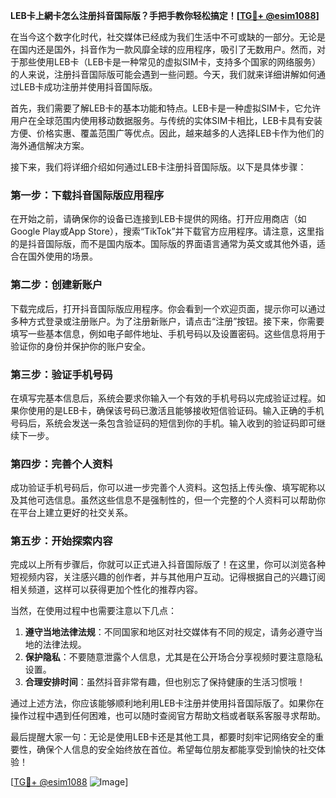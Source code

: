 **LEB卡上網卡怎么注册抖音国际版？手把手教你轻松搞定！[[TG💪+ @esim1088](https://t.me/s/esim1088)]**

在当今这个数字化时代，社交媒体已经成为我们生活中不可或缺的一部分。无论是在国内还是国外，抖音作为一款风靡全球的应用程序，吸引了无数用户。然而，对于那些使用LEB卡（LEB卡是一种常见的虚拟SIM卡，支持多个国家的网络服务）的人来说，注册抖音国际版可能会遇到一些问题。今天，我们就来详细讲解如何通过LEB卡成功注册并使用抖音国际版。

首先，我们需要了解LEB卡的基本功能和特点。LEB卡是一种虚拟SIM卡，它允许用户在全球范围内使用移动数据服务。与传统的实体SIM卡相比，LEB卡具有安装方便、价格实惠、覆盖范围广等优点。因此，越来越多的人选择LEB卡作为他们的海外通信解决方案。

接下来，我们将详细介绍如何通过LEB卡注册抖音国际版。以下是具体步骤：

### 第一步：下载抖音国际版应用程序

在开始之前，请确保你的设备已连接到LEB卡提供的网络。打开应用商店（如Google Play或App Store），搜索“TikTok”并下载官方应用程序。请注意，这里指的是抖音国际版，而不是国内版本。国际版的界面语言通常为英文或其他外语，适合在国外使用的场景。

### 第二步：创建新账户

下载完成后，打开抖音国际版应用程序。你会看到一个欢迎页面，提示你可以通过多种方式登录或注册账户。为了注册新账户，请点击“注册”按钮。接下来，你需要填写一些基本信息，例如电子邮件地址、手机号码以及设置密码。这些信息将用于验证你的身份并保护你的账户安全。

### 第三步：验证手机号码

在填写完基本信息后，系统会要求你输入一个有效的手机号码以完成验证过程。如果你使用的是LEB卡，确保该号码已激活且能够接收短信验证码。输入正确的手机号码后，系统会发送一条包含验证码的短信到你的手机。输入收到的验证码即可继续下一步。

### 第四步：完善个人资料

成功验证手机号码后，你可以进一步完善个人资料。这包括上传头像、填写昵称以及其他可选信息。虽然这些信息不是强制性的，但一个完整的个人资料可以帮助你在平台上建立更好的社交关系。

### 第五步：开始探索内容

完成以上所有步骤后，你就可以正式进入抖音国际版了！在这里，你可以浏览各种短视频内容，关注感兴趣的创作者，并与其他用户互动。记得根据自己的兴趣订阅相关频道，这样可以获得更加个性化的推荐内容。

当然，在使用过程中也需要注意以下几点：

1. **遵守当地法律法规**：不同国家和地区对社交媒体有不同的规定，请务必遵守当地的法律法规。
2. **保护隐私**：不要随意泄露个人信息，尤其是在公开场合分享视频时要注意隐私设置。
3. **合理安排时间**：虽然抖音非常有趣，但也别忘了保持健康的生活习惯哦！

通过上述方法，你应该能够顺利地利用LEB卡注册并使用抖音国际版了。如果你在操作过程中遇到任何困难，也可以随时查阅官方帮助文档或者联系客服寻求帮助。

最后提醒大家一句：无论是使用LEB卡还是其他工具，都要时刻牢记网络安全的重要性，确保个人信息的安全始终放在首位。希望每位朋友都能享受到愉快的社交体验！

[[TG💪+ @esim1088](https://t.me/s/esim1088) ![Image](https://i.postimg.cc/4NQfJmqS/Snipaste-2025-05-13-00-14-12.png)]